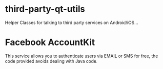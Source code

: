 # third-party-qt-utils
Helper Classes for talking to third party services on Android/iOS...

# Facebook AccountKit
This service allows you to authenticate users via EMAIL or SMS for free, the code provided avoids dealing with Java code.
